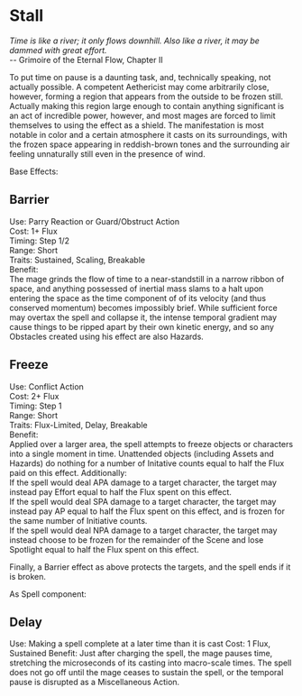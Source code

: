 # Stall

*Time is like a river; it only flows downhill. Also like a river, it may be dammed with great effort.*  
-- Grimoire of the Eternal Flow, Chapter II

To put time on pause is a daunting task, and, technically speaking, not actually possible. A competent Aethericist may come arbitrarily close, however, forming a region that appears from the outside to be frozen still. Actually making this region large enough to contain anything significant is an act of incredible power, however, and most mages are forced to limit themselves to using the effect as a shield. The manifestation is most notable in color and a certain atmosphere it casts on its surroundings, with the frozen space appearing in reddish-brown tones and the surrounding air feeling unnaturally still even in the presence of wind.

Base Effects:  

## Barrier
Use: Parry Reaction or Guard/Obstruct Action  
Cost: 1+ Flux  
Timing: Step 1/2  
Range: Short  
Traits: Sustained, Scaling, Breakable  
Benefit:  
The mage grinds the flow of time to a near-standstill in a narrow ribbon of space, and anything possessed of inertial mass slams to a halt upon entering the space as the time component of of its velocity (and thus conserved momentum) becomes impossibly brief. While sufficient force may overtax the spell and collapse it, the intense temporal gradient may cause things to be ripped apart by their own kinetic energy, and so any Obstacles created using his effect are also Hazards.

## Freeze
Use: Conflict Action  
Cost: 2+ Flux  
Timing: Step 1  
Range: Short  
Traits: Flux-Limited, Delay, Breakable  
Benefit:  
Applied over a larger area, the spell attempts to freeze objects or characters into a single moment in time. Unattended objects (including Assets and Hazards) do nothing for a number of Initative counts equal to half the Flux paid on this effect. Additionally:  
If the spell would deal APA damage to a target character, the target may instead pay Effort equal to half the Flux spent on this effect.  
If the spell would deal SPA damage to a target character, the target may instead pay AP equal to half the Flux spent on this effect, and is frozen for the same number of Initiative counts.  
If the spell would deal NPA damage to a target character, the target may instead choose to be frozen for the remainder of the Scene and lose Spotlight equal to half the Flux spent on this effect.

Finally, a Barrier effect as above protects the targets, and the spell ends if it is broken.

As Spell component:

## Delay
Use: Making a spell complete at a later time than it is cast
Cost: 1 Flux, Sustained
Benefit: Just after charging the spell, the mage pauses time, stretching the microseconds of its casting into macro-scale times. The spell does not go off until the mage ceases to sustain the spell, or the temporal pause is disrupted as a Miscellaneous Action.